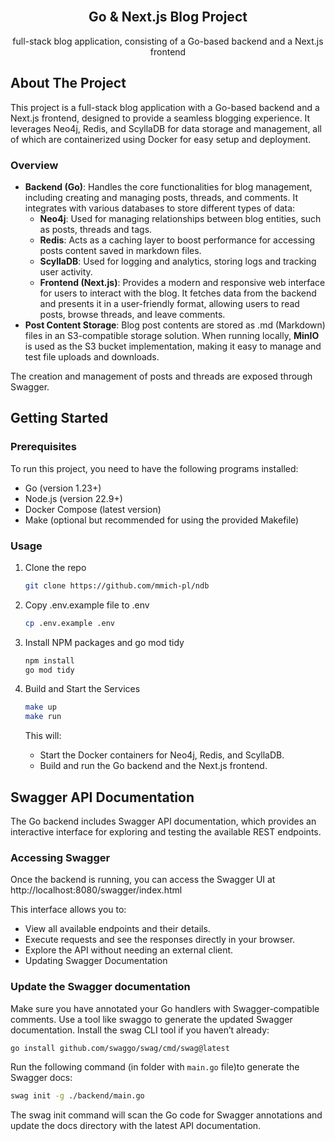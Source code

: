 <br />
<div align="center">
<h2 align="center">Go & Next.js Blog Project</h2>

  <p align="center">
    full-stack blog application, consisting of a Go-based backend and a Next.js frontend
</p>
</div>

<!-- ABOUT THE PROJECT -->
## About The Project

This project is a full-stack blog application with a Go-based backend and a Next.js frontend, designed to provide a seamless blogging experience. It leverages Neo4j, Redis, and ScyllaDB for data storage and management, all of which are containerized using Docker for easy setup and deployment.

### Overview
- **Backend (Go)**: Handles the core functionalities for blog management, including creating and managing posts, threads, and comments. It integrates with various databases to store different types of data:
   - **Neo4j**: Used for managing relationships between blog entities, such as posts, threads and tags.
  - **Redis**: Acts as a caching layer to boost performance for accessing posts content saved in markdown files.
  - **ScyllaDB**: Used for logging and analytics, storing logs and tracking user activity.
  - **Frontend (Next.js)**: Provides a modern and responsive web interface for users to interact with the blog. It fetches data from the backend and presents it in a user-friendly format, allowing users to read posts, browse threads, and leave comments. 
- **Post Content Storage**: Blog post contents are stored as .md (Markdown) files in an S3-compatible storage solution. When running locally, **MinIO** is used as the S3 bucket implementation, making it easy to manage and test file uploads and downloads.

The creation and management of posts and threads are exposed through Swagger.

<!-- GETTING STARTED -->
## Getting Started

### Prerequisites

To run this project, you need to have the following programs installed:

- Go (version 1.23+)
- Node.js (version 22.9+)
- Docker Compose (latest version)
- Make (optional but recommended for using the provided Makefile)

### Usage
1. Clone the repo
   ```sh
   git clone https://github.com/mmich-pl/ndb
   ```
2. Copy .env.example file to .env
   ```sh
   cp .env.example .env
   ```
3. Install NPM packages and go mod tidy
   ```sh
   npm install
   go mod tidy
   ```
4. Build and Start the Services
   ```sh
   make up
   make run
   ```

   This will:
   - Start the Docker containers for Neo4j, Redis, and ScyllaDB.
   - Build and run the Go backend and the Next.js frontend.

<!-- USAGE EXAMPLES -->
## Swagger API Documentation
The Go backend includes Swagger API documentation, which provides an interactive interface for exploring and testing the available REST endpoints.

### Accessing Swagger
Once the backend is running, you can access the Swagger UI at http://localhost:8080/swagger/index.html

This interface allows you to:
- View all available endpoints and their details. 
- Execute requests and see the responses directly in your browser. 
- Explore the API without needing an external client. 
- Updating Swagger Documentation

### Update the Swagger documentation

Make sure you have annotated your Go handlers with Swagger-compatible comments.
Use a tool like swaggo to generate the updated Swagger documentation.
Install the swag CLI tool if you haven’t already:

```bash
go install github.com/swaggo/swag/cmd/swag@latest
```

Run the following command (in folder with `main.go` file)to generate the Swagger docs:

```bash
swag init -g ./backend/main.go
```

The swag init command will scan the Go code for Swagger annotations and update the docs directory with the latest API documentation.
